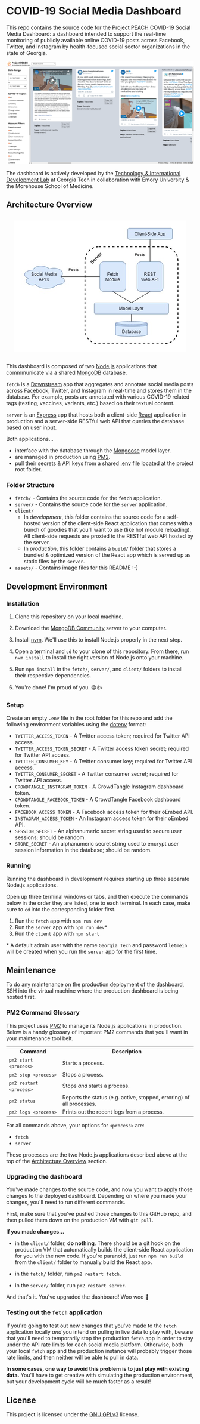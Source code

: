 # COVID-19 Social Media Dashboard

This repo contains the source code for the [Project PEACH](https://www.projectpeach.org/) COVID-19 Social Media Dashboard: a dashboard intended to support the real-time monitoring of publicly available online COVID-19 posts across Facebook, Twitter, and Instagram by health-focused social sector organizations in the state of Georgia.

![Screenshot](./assets/screenshot.png)

The dashboard is actively developed by the [Technology & International Development Lab](http://tid.gatech.edu) at Georgia Tech in collaboration with Emory University & the Morehouse School of Medicine.

## Architecture Overview

<html>
  <img style='margin-left: auto; margin-right: auto; display: block; margin-top: 30px; margin-bottom: 30px;' src='./assets/diagram.png' alt='Dashboard Architecture'>
</html>

This dashboard is composed of two [Node.js](https://nodejs.org) applications that commmunicate via a shared [MongoDB](https://mongodb.com) database.

`fetch` is a [Downstream](https://github.com/TID-Lab/downstream) app that aggregates and annotate social media posts across Facebook, Twitter, and Instagram in real-time and stores them in the database. For example, posts are annotated with various COVID-19 related tags (testing, vaccines, variants, etc.) based on their textual content.

`server` is an [Express](https://expressjs.com/) app that hosts both a client-side [React](https://reactjs.org/) application in production and a server-side RESTful web API that queries the database based on user input.

Both applications...
- interface with the database through the [Mongoose](https://mongoosejs.com/) model layer.
- are managed in production using [PM2](https://pm2.keymetrics.io/).
- pull their secrets & API keys from a shared [.env](https://www.npmjs.com/package/dotenv) file located at the project root folder.

### Folder Structure

- `fetch/` - Contains the source code for the `fetch` application.
- `server/` - Contains the source code for the `server` application.
- `client/`
  - In *development*, this folder contains the source code for a self-hosted version of the client-side React application that comes with a bunch of goodies that you'll want to use (like hot module reloading). All client-side requests are proxied to the RESTful web API hosted by the server.
  - In *production*, this folder contains a `build/` folder that stores a bundled & optimized version of the React app which is served up as static files by the `server`.
- `assets/` - Contains image files for this README :-)

## Development Environment

### Installation

1. Clone this repository on your local machine.

2. Download the [MongoDB Community](https://mongodb.com) server to your computer.

3. Install [nvm](https://github.com/nvm-sh/nvm). We'll use this to install Node.js properly in the next step.

4. Open a terminal and `cd` to your clone of this repository. From there, run `nvm install` to install the right version of Node.js onto your machine.

5. Run `npm install` in  the `fetch/`, `server/`, and `client/` folders to install their respective dependencies.

6. You're done! I'm proud of you. 😁👍

### Setup

Create an empty `.env` file in the root folder for this repo and add the following environment variables using the [dotenv](https://www.npmjs.com/package/dotenv) format:

- `TWITTER_ACCESS_TOKEN` - A Twitter access token; required for Twitter API access.
- `TWITTER_ACCESS_TOKEN_SECRET` - A Twitter access token secret; required for Twitter API access.
- `TWITTER_CONSUMER_KEY` - A Twitter consumer key; required for Twitter API access.
- `TWITTER_CONSUMER_SECRET` - A Twitter consumer secret; required for Twitter API access.
- `CROWDTANGLE_INSTAGRAM_TOKEN` - A CrowdTangle Instagram dashboard token.
- `CROWDTANGLE_FACEBOOK_TOKEN` - A CrowdTangle Facebook dashboard token.
- `FACEBOOK_ACCESS_TOKEN` - A Facebook access token for their oEmbed API.
- `INSTAGRAM_ACCESS_TOKEN` - An Instagram access token for their oEmbed API.
- `SESSION_SECRET` - An alphanumeric secret string used to secure user sessions; should be random.
- `STORE_SECRET` - An alphanumeric secret string used to encrypt user session information in the database; should be random.

### Running

Running the dashboard in development requires starting up three separate Node.js applications.

Open up three terminal windows or tabs, and then execute the commands below in the order they are listed, one to each terminal. In each case, make sure to `cd` into the corresponding folder first.

1. Run the `fetch` app with `npm run dev`
2. Run the `server` app with `npm run dev`\*
3. Run the `client` app with `npm start`

\* A default admin user with the name `Georgia Tech` and password `letmein` will be created when you run the `server` app for the first time.

## Maintenance

To do any maintenance on the production deployment of the dashboard, SSH into the virtual machine where the production dashboard is being hosted first.

### PM2 Command Glossary

This project uses [PM2](https://pm2.keymetrics.io/) to manage its Node.js applications in production. Below is a handy glossary of important PM2 commands that you'll want in your maintenance tool belt.

<html>
  <table>
    <tr>
      <th>Command</th>
      <th>Description</th>
    </tr>
    <tr>
      <td><code>pm2 start &lt;process&gt;</code></td>
      <td>Starts a process.</td>
    </tr>
    <tr>
      <td><code>pm2 stop &lt;process&gt;</code></td>
      <td>Stops a process.</td>
    </tr>
    <tr>
      <td><code>pm2 restart &lt;process&gt;</code></td>
      <td>Stops <i>and</i> starts a process.</td>
    </tr>
    <tr>
      <td><code>pm2 status</code></td>
      <td>Reports the status (e.g. active, stopped, erroring) of all processes.</td>
    </tr>
    <tr>
      <td><code>pm2 logs &lt;process&gt;</code></td>
      <td>Prints out the recent logs from a process.</td>
    </tr>
  </table>
</html>

For all commands above, your options for `<process>` are:
- `fetch`
- `server`

These processes are the two Node.js applications described above at the top of the [Architecture Overview](#architecture-overview) section.

### Upgrading the dashboard

You've made changes to the source code, and now you want to apply those changes to the deployed dashboard. Depending on where you made your changes, you'll need to run different commands.

First, make sure that you've pushed those changes to this GitHub repo, and then pulled them down on the production VM with `git pull`.

**If you made changes...**

- in the `client/` folder, **do nothing**. There should be a git hook on the production VM that automatically builds the client-side React application for you with the new code. If you're paranoid, just run `npm run build` from the `client/` folder to manually build the React app.

- in the `fetch/` folder, run `pm2 restart fetch`.

- in the `server/` folder, run `pm2 restart server`.

And that's it. You've upgraded the dashboard! Woo woo 🎉

### Testing out the `fetch` application

If you're going to test out new changes that you've made to the `fetch` application locally *and* you intend on pulling in live data to play with, beware that you'll need to temporarily stop the production `fetch` app in order to stay under the API rate limits for each social media platform. Otherwise, both your local `fetch` app and the production instance will probably trigger those rate limits, and then neither will be able to pull in data.

**In some cases, one way to avoid this problem is to just play with existing data.** You'll have to get creative with simulating the production environment, but your development cycle will be much faster as a result!


## License

This project is licensed under the [GNU GPLv3](./LICENSE) license.






